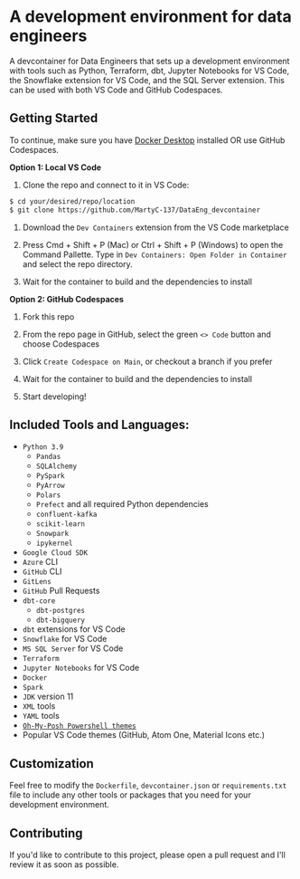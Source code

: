 # A development environment for data engineers
A devcontainer for Data Engineers that sets up a development environment with tools such as Python, Terraform, dbt, Jupyter Notebooks for VS Code, the Snowflake extension for VS Code, and the SQL Server extension. This can be used with both VS Code and GitHub Codespaces.

## Getting Started
To continue, make sure you have [Docker Desktop](https://www.docker.com/products/docker-desktop/) installed OR use GitHub Codespaces.

**Option 1: Local VS Code**

1. Clone the repo and connect to it in VS Code:

```bash
$ cd your/desired/repo/location
$ git clone https://github.com/MartyC-137/DataEng_devcontainer
```

1. Download the `Dev Containers` extension from the VS Code marketplace

2. Press Cmd + Shift + P (Mac) or Ctrl + Shift + P (Windows) to open the Command Pallette. Type in `Dev Containers: Open Folder in Container` and select the repo directory.
   
3. Wait for the container to build and the dependencies to install
   
**Option 2: GitHub Codespaces**

1. Fork this repo
   
2. From the repo page in GitHub, select the green `<> Code` button and choose Codespaces
   
3. Click `Create Codespace on Main`, or checkout a branch if you prefer
   
4. Wait for the container to build and the dependencies to install
   
5. Start developing!


## Included Tools and Languages:

* `Python 3.9`
  - `Pandas`
  - `SQLAlchemy`
  - `PySpark`
  - `PyArrow`
  - `Polars`
  - `Prefect` and all required Python dependencies
  - `confluent-kafka`
  - `scikit-learn`
  - `Snowpark`
  - `ipykernel`
* `Google Cloud SDK`
* `Azure` CLI
* `GitHub` CLI
* `GitLens`
* `GitHub` Pull Requests
* `dbt-core`
  - `dbt-postgres`
  - `dbt-bigquery`
* `dbt` extensions for VS Code
* `Snowflake` for VS Code
* `MS SQL Server` for VS Code
* `Terraform`
* `Jupyter Notebooks` for VS Code
* `Docker`
* `Spark`
* `JDK` version 11
* `XML` tools
* `YAML` tools
* [`Oh-My-Posh Powershell themes`](https://github.com/JanDeDobbeleer/oh-my-posh)
* Popular VS Code themes (GitHub, Atom One, Material Icons etc.)

## Customization
Feel free to modify the `Dockerfile`, `devcontainer.json` or `requirements.txt` file to include any other tools or packages that you need for your development environment.

## Contributing
If you'd like to contribute to this project, please open a pull request and I'll review it as soon as possible.